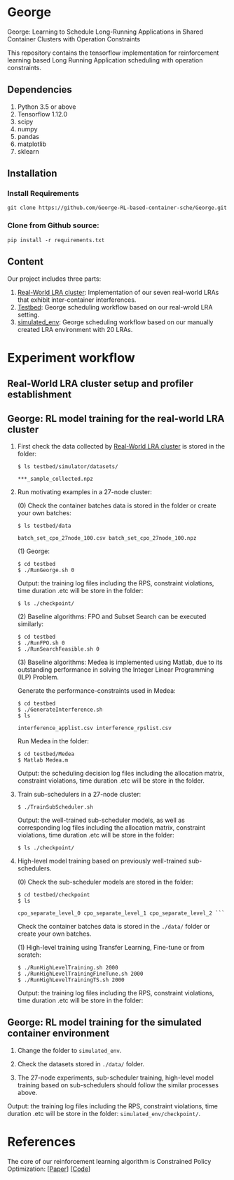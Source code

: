 George
====================
George: Learning to Schedule Long-Running Applications in Shared Container Clusters with Operation Constraints


This repository contains the tensorflow implementation for reinforcement learning based Long Running Application scheduling with operation constraints. 



## Dependencies
1. Python 3.5 or above
2. Tensorflow 1.12.0
3. scipy
4. numpy
5. pandas
6. matplotlib
7. sklearn

## Installation
### Install Requirements
```
git clone https://github.com/George-RL-based-container-sche/George.git
```
### Clone from Github source:
```
pip install -r requirements.txt
```

## Content

Our project includes three parts: 
1. [Real-World LRA cluster](https://github.com/George-RL-based-container-sche/George/tree/master/testbed): Implementation of our seven real-world LRAs that exhibit inter-container interferences.
2. [Testbed](https://github.com/George-RL-based-container-sche/George/tree/master/testbed): George scheduling workflow based on our real-wrold LRA setting.
3. [simulated_env](https://github.com/George-RL-based-container-sche/George/tree/master/simulated_env): George scheduling workflow based on our manually created LRA environment with 20 LRAs.

# Experiment workflow

## Real-World LRA cluster setup and profiler establishment


## George: RL model training for the real-world LRA cluster

1. First check the data collected by [Real-World LRA cluster](https://github.com/George-RL-based-container-sche/George/tree/master/testbed) 
is stored in the folder:

    ```
    $ ls testbed/simulator/datasets/
    ```
    ```
    ***_sample_collected.npz 
    ```

2. Run motivating examples in a 27-node cluster:

   (0) Check the container batches data is stored in the folder or create your own batches:
    ```
    $ ls testbed/data
    ```
    ```
    batch_set_cpo_27node_100.csv batch_set_cpo_27node_100.npz 
    ```

   (1) George: 
    ```
    $ cd testbed
    $ ./RunGeorge.sh 0
    ```
    Output: the training log files including the RPS, constraint violations, time duration .etc will be store in the folder:
    ```
    $ ls ./checkpoint/
    ```
    
    (2) Baseline algorithms: FPO and Subset Search can be executed similarly:
    ```
    $ cd testbed
    $ ./RunFPO.sh 0
    $ ./RunSearchFeasible.sh 0
    ```
    
    (3) Baseline algorithms: Medea is implemented using Matlab, due to its outstanding performance in solving the Integer Linear Programming (ILP) Problem.
        
      Generate the performance-constraints used in Medea:
      
    ```
    $ cd testbed
    $ ./GenerateInterference.sh
    $ ls
    ```
    ```
    interference_applist.csv interference_rpslist.csv
    ```
    Run Medea in the folder:
    ```
    $ cd testbed/Medea
    $ Matlab Medea.m
    ```
    Output: the scheduling decision log files including the allocation matrix, constraint violations, time duration .etc will be store in the folder.

3. Train sub-schedulers in a 27-node cluster: 
    ```
    $ ./TrainSubScheduler.sh
    ```
    Output: the well-trained sub-scheduler models, as well as corresponding log files including the allocation matrix, constraint violations, time duration .etc will be store in the folder:
    ```
    $ ls ./checkpoint/
    ```

4. High-level model training based on previously well-trained sub-schedulers.

    (0) Check the sub-scheduler models are stored in the folder:
    ```
    $ cd testbed/checkpoint
    $ ls 
    ```
    ```
    cpo_separate_level_0 cpo_separate_level_1 cpo_separate_level_2 ```  
    ```
    Check the container batches data is stored in the `./data/` folder or create your own batches.
    
    (1) High-level training using Transfer Learning, Fine-tune or from scratch:
    ```
    $ ./RunHighLevelTraining.sh 2000
    $ ./RunHighLevelTrainingFineTune.sh 2000
    $ ./RunHighLevelTrainingTS.sh 2000
    ```
    Output: the training log files including the RPS, constraint violations, time duration .etc will be store in the folder:

    
## George: RL model training for the simulated container environment

1. Change the folder to `simulated_env`.

2. Check the datasets stored in `./data/` folder.

3. The 27-node experiments, sub-scheduler training, high-level model training based on sub-schedulers should follow the similar processes above.

Output: the training log files including the RPS, constraint violations, time duration .etc will be store in the folder: `simulated_env/checkpoint/`.


# References
The core of our reinforcement learning algorithm is Constrained Policy Optimization: \[[Paper](https://arxiv.org/abs/1705.10528)\] \[[Code](https://github.com/jachiam/cpo)\]
